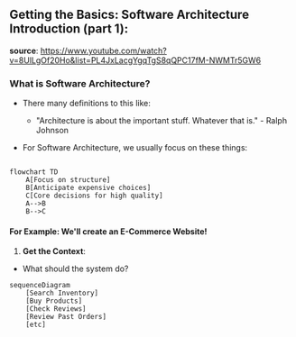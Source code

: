 ## Getting the Basics: Software Architecture Introduction (part 1):

**source**: https://www.youtube.com/watch?v=8UlLgOf20Ho&list=PL4JxLacgYgqTgS8qQPC17fM-NWMTr5GW6

### What is Software Architecture?

- There many definitions to this like:

  - "Architecture is about the important stuff. Whatever that is." - Ralph Johnson

- For Software Architecture, we usually focus on these things:

```mermaid

flowchart TD
    A[Focus on structure]
    B[Anticipate expensive choices]
    C[Core decisions for high quality]
    A-->B
    B-->C
```

#### For Example: We'll create an E-Commerce Website!

1. **Get the Context**:

- What should the system do?

```mermaid
sequenceDiagram
    [Search Inventory]
    [Buy Products]
    [Check Reviews]
    [Review Past Orders]
    [etc]
```
